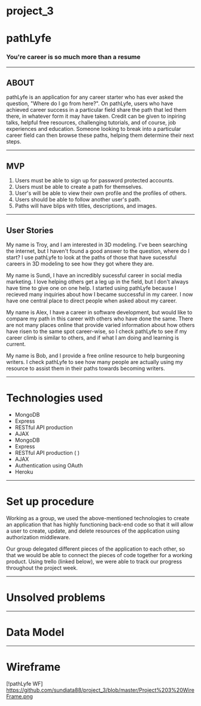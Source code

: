 # project_3

# pathLyfe
### You're career is so much more than a resume
_______
## ABOUT
pathLyfe is an application for any career starter who has ever asked the question, "Where do I go from here?". On pathLyfe, users who have achieved career success in a particular field share the path that led them there, in whatever form it may have taken. Credit can be given to inpiring talks, helpful free resources, challenging tutorials, and of course, job experiences and education. Someone looking to break into a particular career field can then browse these paths, helping them determine their next steps.

_______
## MVP

1. Users must be able to sign up for password protected accounts.
2. Users must be able to create a path for themselves.
3. User's will be able to view their own profile and the profiles of others.
3. Users should be able to follow another user's path.
4. Paths will have blips with titles, descriptions, and images.

_______
## User Stories

My name is Troy, and I am interested in 3D modeling. I've been searching the internet, but I haven't found a good answer to the question, where do I start? I use pathLyfe to look at the paths of those that have sucessful careers in 3D modeling to see how they got where they are.

My name is Sundi, I have an incredibly sucessful career in social media marketing. I love helping others get a leg up in the field, but I don't always have time to give one on one help. I started using pathLyfe because I recieved many inquiries about how I became successful in my career. I now have one central place to direct people when asked about my career. 

My name is Alex, I have a career in software development, but would like to compare my path in this career with others who have done the same. There are not many places online that provide varied information about how others have risen to the same spot career-wise, so I check pathLyfe to see if my career climb is similar to others, and if what I am doing and learning is current. 

My name is Bob, and I provide a free online resource to help burgeoning writers. I check pathLyfe to see how many people are actually using my resource to assist them in their paths towards becoming writers. 

_________
# Technologies used
- MongoDB
- Express
- RESTful API production 
- AJAX
- MongoDB
- Express
- RESTful API production (   )
- AJAX
- Authentication using OAuth
- Heroku
_______
# Set up procedure

Working as a group, we used the above-mentioned technologies to create an application that has highly functioning back-end code so that it will allow a user to create, update, and delete resources of the application using authorization middleware. 

Our group delegated different pieces of the application to each other, so that we would be able to connect the pieces of code together for a working product. Using trello (linked below), we were able to track our progress throughout the project week. 

_________
# Unsolved problems


________
# Data Model


________
# Wireframe
[!pathLyfe WF]
https://github.com/sundiata88/project_3/blob/master/Project%203%20WireFrame.png
